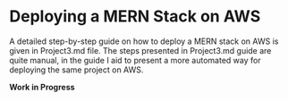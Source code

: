 # Deploying a MERN Stack on AWS
A detailed step-by-step guide on how to deploy a MERN stack on AWS is given in Project3.md file. The steps presented in Project3.md guide are quite manual, in the guide I aid to present a more automated way for deploying the same project on AWS.

__Work in Progress__

